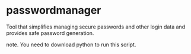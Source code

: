 # passwordmanager
Tool that simplifies managing secure passwords and other login data and provides safe password generation.

note. You need to download python to run this script.
